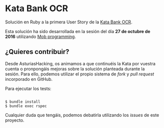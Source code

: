 Kata Bank OCR
=============

Solución en Ruby a la primera User Story de la [Kata Bank OCR](http://www.codingdojo.org/cgi-bin/index.pl?KataBankOCR).

Esta solución ha sido desarrollada en la sesión del día **27 de octubre de 2016** utilizando [Mob programming](https://en.wikipedia.org/wiki/Mob_programming).

¿Quieres contribuir?
--------------------

Desde AsturiasHacking, os animamos a que continuéis la Kata por vuestra cuenta o pronpongáis mejoras sobre la solución planteada durante la sesión. Para ello, podemos utilizar el propio sistema de *fork* y *pull request* incorporado en GitHub.

Para ejecutar los tests:

```{.bash}

$ bundle install
$ bundle exec rspec

```

Cualquier duda que tengáis, podemos debatirla utilizando los *issues* de este proyecto.
